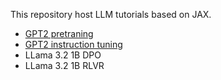This repository host LLM tutorials based on JAX.
* [GPT2 pretraning](./GPT2-pretraining)
* [GPT2 instruction tuning](./GPT2-instruct-tuning/)
* LLama 3.2 1B DPO
* LLama 3.2 1B RLVR